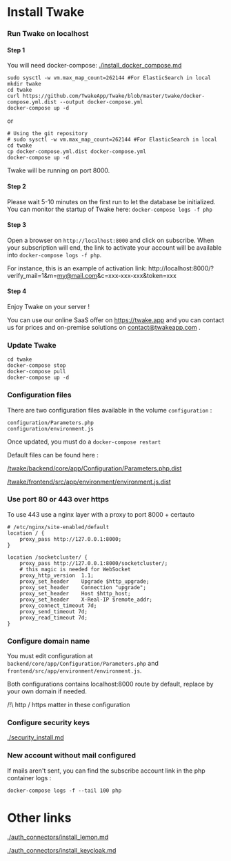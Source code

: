 # Install Twake

### Run Twake on localhost

#### Step 1

You will need docker-compose: [./install_docker_compose.md](./install_dependencies.md)

```
sudo sysctl -w vm.max_map_count=262144 #For ElasticSearch in local
mkdir twake
cd twake
curl https://github.com/TwakeApp/Twake/blob/master/twake/docker-compose.yml.dist --output docker-compose.yml
docker-compose up -d
```

or

```
# Using the git repository
# sudo sysctl -w vm.max_map_count=262144 #For ElasticSearch in local
cd twake
cp docker-compose.yml.dist docker-compose.yml
docker-compose up -d
```

Twake will be running on port 8000.

#### Step 2

Please wait 5-10 minutes on the first run to let the database be initialized. You can monitor the startup of Twake here: `docker-compose logs -f php`

#### Step 3

Open a browser on `http://localhost:8000` and click on subscribe. When your subscription will end, the link to activate your account will be available into `docker-compose logs -f php`.

For instance, this is an example of activation link: http://localhost:8000/?verify_mail=1&m=my@mail.com&c=xxx-xxx-xxx&token=xxx

#### Step 4

Enjoy Twake on your server !

You can use our online SaaS offer on https://twake.app and you can contact us for prices and on-premise solutions on contact@twakeapp.com .

### Update Twake

```
cd twake
docker-compose stop
docker-compose pull
docker-compose up -d
```

### Configuration files

There are two configuration files available in the volume `configuration` :

```
configuration/Parameters.php
configuration/environment.js
```

Once updated, you must do a `docker-compose restart`

Default files can be found here :

[/twake/backend/core/app/Configuration/Parameters.php.dist](Parameters.php)

[/twake/frontend/src/app/environment/environment.js.dist](./install_dependencies.md)

### Use port 80 or 443 over https

To use 443 use a nginx layer with a proxy to port 8000 + certauto

```
# /etc/nginx/site-enabled/default
location / {
    proxy_pass http://127.0.0.1:8000;
}

location /socketcluster/ {
    proxy_pass http://127.0.0.1:8000/socketcluster/;
    # this magic is needed for WebSocket
    proxy_http_version  1.1;
    proxy_set_header    Upgrade $http_upgrade;
    proxy_set_header    Connection "upgrade";
    proxy_set_header    Host $http_host;
    proxy_set_header    X-Real-IP $remote_addr;
    proxy_connect_timeout 7d;
    proxy_send_timeout 7d;
    proxy_read_timeout 7d;
}
```

### Configure domain name

You must edit configuration at `backend/core/app/Configuration/Parameters.php` and `frontend/src/app/environment/environment.js`.

Both configurations contains localhost:8000 route by default, replace by your own domain if needed.

/!\ http / https matter in these configuration

### Configure security keys

[./security_install.md](./security_install.md)

### New account without mail configured

If mails aren't sent, you can find the subscribe account link in the php container logs :

`docker-compose logs -f --tail 100 php`

# Other links

[./auth_connectors/install_lemon.md](./auth_connectors/install_lemon.md)

[./auth_connectors/install_keycloak.md](./auth_connectors/install_keycloak.md)
